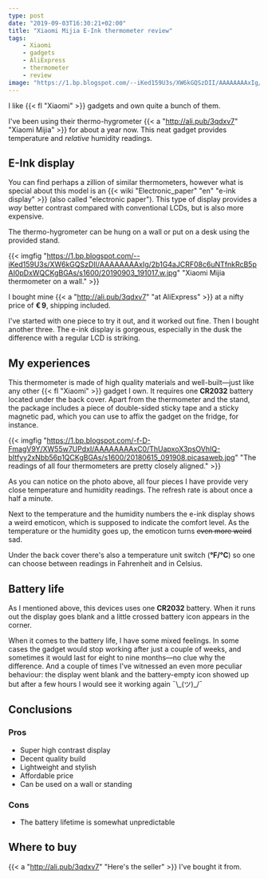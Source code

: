 ```yaml
---
type: post
date: "2019-09-03T16:30:21+02:00"
title: "Xiaomi Mijia E-Ink thermometer review"
tags:
    - Xiaomi
    - gadgets
    - AliExpress
    - thermometer
    - review
image: "https://1.bp.blogspot.com/--iKed159U3s/XW6kGQSzDII/AAAAAAAAxIg/2b1G4aJCRF08c6uNTfnkRcB5pAI0pDxWQCKgBGAs/s1600/20190903_191017.w.jpg"
---
```


I like {{< fl "Xiaomi" >}} gadgets and own quite a bunch of them.

I've been using their thermo-hygrometer {{< a "http://ali.pub/3qdxv7" "Xiaomi Mijia" >}} for about a year now. This neat gadget provides temperature and *relative* humidity readings.

<!--more-->

## E-Ink display

You can find perhaps a zillion of similar thermometers, however what is special about this model is an {{< wiki "Electronic_paper" "en" "e-ink display" >}} (also called "electronic paper"). This type of display provides a *way* better contrast compared with conventional LCDs, but is also more expensive.

The thermo-hygrometer can be hung on a wall or put on a desk using the provided stand.

{{< imgfig "https://1.bp.blogspot.com/--iKed159U3s/XW6kGQSzDII/AAAAAAAAxIg/2b1G4aJCRF08c6uNTfnkRcB5pAI0pDxWQCKgBGAs/s1600/20190903_191017.w.jpg" "Xiaomi Mijia thermometer on a wall." >}} 

I bought mine {{< a "http://ali.pub/3qdxv7" "at AliExpress" >}} at a nifty price of **€ 9**, shipping included.

I've started with one piece to try it out, and it worked out fine. Then I bought another three. The e-ink display is gorgeous, especially in the dusk the difference with a regular LCD is striking.

## My experiences

This thermometer is made of high quality materials and well-built—just like any other {{< fl "Xiaomi" >}} gadget I own. It requires one **CR2032** battery located under the back cover. Apart from the thermometer and the stand, the package includes a piece of double-sided sticky tape and a sticky magnetic pad, which you can use to affix the gadget on the fridge, for instance.

{{< imgfig "https://1.bp.blogspot.com/-f-D-FmagV9Y/XW55w7UPdxI/AAAAAAAAxC0/ThUapxoX3psOVhIQ-bItfyy2xNbb56p1QCKgBGAs/s1600/20180615_091908.picasaweb.jpg" "The readings of all four thermometers are pretty closely aligned." >}}

As you can notice on the photo above, all four pieces I have provide very close temperature and humidity readings. The refresh rate is about once a half a minute.

Next to the temperature and the humidity numbers the e-ink display shows a weird emoticon, which is supposed to indicate the comfort level. As the temperature or the humidity goes up, the emoticon turns ~~even more weird~~ sad.

Under the back cover there's also a temperature unit switch (**°F/°C**) so one can choose between readings in Fahrenheit and in Celsius.

## Battery life

As I mentioned above, this devices uses one **CR2032** battery. When it runs out the display goes blank and a little crossed battery icon appears in the corner.

When it comes to the battery life, I have some mixed feelings. In some cases the gadget would stop working after just a couple of weeks, and sometimes it would last for eight to nine months—no clue why the difference. And a couple of times I've witnessed an even more peculiar behaviour: the display went blank and the battery-empty icon showed up but after a few hours I would see it working again ¯\\\_(ツ)\_/¯

## Conclusions

### Pros

* Super high contrast display
* Decent quality build
* Lightweight and stylish
* Affordable price
* Can be used on a wall or standing

### Cons

* The battery lifetime is somewhat unpredictable

## Where to buy

{{< a "http://ali.pub/3qdxv7" "Here's the seller" >}} I've bought it from.
